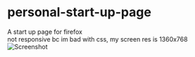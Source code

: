 # personal-start-up-page
A start up page for firefox <br>
not responsive bc im bad with css, my screen res is 1360x768
![Screenshot](https://i.imgur.com/kPud9tX.png)

